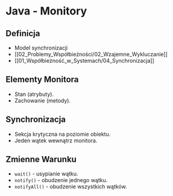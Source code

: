 # Java - Monitory

## Definicja
- Model synchronizacji
- [[02_Problemy_Współbieżności/02_Wzajemne_Wykluczanie]]
- [[01_Współbieżność_w_Systemach/04_Synchronizacja]]

## Elementy Monitora
- Stan (atrybuty).
- Zachowanie (metody).

## Synchronizacja
- Sekcja krytyczna na poziomie obiektu.
- Jeden wątek wewnątrz monitora.

## Zmienne Warunku
-  `wait()` - usypianie wątku.
-  `notify()` - obudzenie jednego wątku.
-  `notifyAll()` - obudzenie wszystkich wątków.
